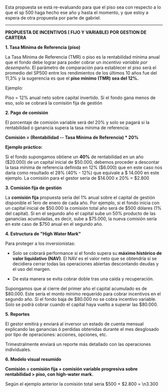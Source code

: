Esta propuesta se está re-evaluando para que el piso sea con respecto a lo que el sp 500 haga hecho ese año y hasta el momento, y que estoy a espera de otra propuesta por parte de gabriel.

---

**PROPUESTA DE INCENTIVOS ( FIJO Y VARIABLE) POR GESTION DE CARTERA**

**1. Tasa Mínima de Referencia (piso)**

La Tasa Mínima de Referencia (TMR) o piso es la rentabilidad mínima
anual que el fondo debe lograr para poder cobrar un *incentivo variable
por desempeño.* El parámetro de comparación para establecer el piso será
el promedio del SP500 entre los rendimientos de los últimos 10 años fue
del 11,3% y la sugerencia es que el **piso mínimo (TMR) sea del 12%.**

Ejemplo:

Piso = 12% anual neto sobre capital invertido.
Si el fondo gana menos de eso, solo se cobrará la comisión fija de
gestión

**2. Pago de comisión**

El porcentaje de comisión variable será del 20% y solo se pagará si la
rentabilidad o ganancia supera la tasa mínima de referencia:

**Comisión = (Rentabilidad -- Tasa Mínima de Referencia) * 20%**

**Ejemplo práctico:**

Si el fondo supongamos obtiene un **40%** de rentabilidad en un año
(\$20.000) de un capital inicial de \$50.000, debemos proceder a
descontar la tasa mínima de referencia definida en 12% (\$6.000) que en
este caso nos daría como resultado el 28% (40% - 12%) que equivale a \$
14.000 en este ejemplo. La comisión para el gestor seria de \$14.000 x
20% = \$2.800

**3. Comisión fija de gestión**

La **comisión fija** propuesta seria del 1% anual sobre el capital de
gestión disponible el 1ero de enero de cada año. Por ejemplo, si el
fondo inicia con un capital inicial de \$50.000 la comisión total año
será de \$500 dólares (1% del capital). Si en el segundo año el capital
sube un 50% producto de las ganancias acumuladas, es decir, sube a
\$75.000, la nueva comisión sería en este caso de \$750 anual en el
segundo año.

**4. Estructura de "High Water Mark"**

Para proteger a los inversionistas:

-   Solo se cobrará performance si el fondo supera su **máximo histórico
de valor liquidativo (NAV)**. El NAV es el valor neto que se
obtendría si se decidiera cerrar todas las operaciones abiertas
descontando deudas y el uso del margen.

-   De esta manera se evita cobrar doble tras una caída y recuperación.

Supongamos que al cierre del primer año el capital acumulado es de
\$80.000. Este sería el monto mínimo requerido para cobrar incentivos en
el segundo año. Si el fondo baja de \$80.000 no se cobra incentivo
variable. Solo se podrá cobrar cuando el capital haya vuelto a superar
las \$80.000.

**5. Reportes**

El gestor emitirá y enviará al inversor un estado de cuenta mensual
explicando las ganancias ó perdidas obtenidas durante el mes desglosado
por tipo de operaciones: acciones, opciones, etc.

Trimestralmente enviará un reporte más detallado con las operaciones
individuales.

**6. Modelo visual resumido**

**Comisión = comisión fija + comisión variable progresiva sobre
rentabilidad > piso, con high-water mark.**

Según el ejemplo anterior la comisión total seria \$500 + \$2.800 = \n3.300